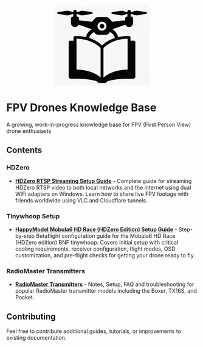 <div align="center">
  <img src="_assets/fpv-kb-logo.png" alt="FPV Drones Knowledge Base Logo" width="250">
</div>
  
# FPV Drones Knowledge Base
  
A growing, work-in-progress knowledge base for FPV (First Person View) drone enthusiasts

## Contents

### HDZero

- **[HDZero RTSP Streaming Setup Guide](hdzero/streaming.md)** - Complete guide for streaming HDZero RTSP video to both local networks and the internet using dual WiFi adapters on Windows. Learn how to share live FPV footage with friends worldwide using VLC and Cloudflare tunnels.

### Tinywhoop Setup

- **[HappyModel Mobula6 HD Race (HDZero Edition) Setup Guide](happymodel-tinywhoop-setup/setup.md)** - Step-by-step Betaflight configuration guide for the Mobula6 HD Race (HDZero edition) BNF tinywhoop. Covers initial setup with critical cooling requirements, receiver configuration, flight modes, OSD customization, and pre-flight checks for getting your drone ready to fly.

### RadioMaster Transmitters

- **[RadioMaster Transmitters](radiomaster-transmitters/README.md)** - Notes, Setup, FAQ and troubleshooting for popular RadioMaster transmitter models including the Boxer, TX16S, and Pocket.

## Contributing

Feel free to contribute additional guides, tutorials, or improvements to existing documentation. 
